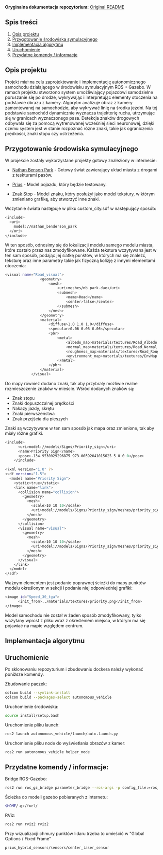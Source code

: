 **Oryginalna dokumentacja repozytorium:**
[Original README](docs/README.md)

## Spis treści
1. [Opis projektu](#opis-projektu)
2. [Przygotowanie środowiska symulacyjnego](#przygotowanie-środowiska-symulacyjnego)
3. [Implementacja algorytmu](#implementacja-algorytmu)
4. [Uruchomienie](#uruchomienie)
5. [Przydatne komendy / informacje](#przydatne-komendy--informacje)

## Opis projektu
Projekt miał na celu zaprojektowanie i implementację autonomicznego samochodu działającego w środowisku symulacyjnym ROS + Gazebo. W ramach projektu stworzono system umożliwiający pojazdowi samodzielne poruszanie się po drodze, wykrywając i interpretując elementy otoczenia na podstawie obrazu z kamery. Algorytm analizuje obraz z kamery zamontowanej na samochodzie, aby wykrywać linię na środku jezdni. Na tej podstawie samochód dynamicznie wyznacza trajektorię ruchu, utrzymując się w granicach wyznaczonego pasa. Detekcja znaków drogowych odbywała się za pomocą wytrenowanej wcześniej sieci neuronowej, dzięki czemu system jest w stanie rozpoznać różne znaki, takie jak ograniczenia prędkości, znaki stopu czy ostrzeżenia.

## Przygotowanie środowiska symulacyjnego
W projekcie zostały wykorzystane projekty gotowy znaleziony w internecie:

- [Nathan Benson Park](https://app.gazebosim.org/OpenRobotics/fuel/models/nathan_benderson_park) - Gotowy świat zawierający układ miasta z drogami z teskturami pasów.

- [Prius](https://app.gazebosim.org/OpenRobotics/fuel/models/Prius%20Hybrid%20with%20sensors) - Model pojazdu, który będzie testowany. 

- [Znak Stop](https://app.gazebosim.org/OpenRobotics/fuel/models/Stop%20Sign) - Model znaku, który posłużył jako model tekstury, w którym zmieniano grafikę, aby stworzyć inne znaki.

Wczytanie świata następuje w pliku custom_city.sdf w następujący sposób:
```bash
<include> 
  <uri> 
    model://nathan_benderson_park 
  </uri> 
</include>
```

W ten sposób, odnosimy się do lokalizacji modelu samego modelu miasta, które zostało przez nas zmodyfikowane. Każda tekstura wczytywana jest w ten sam sposób, podając jej siatkę punktów, w których ma się znaleźć, teksturę oraz inne parametry takie jak fizyczną kolizję z innymi elementami otoczenia: 

```bash
<visual name="Road_visual"> 
                <geometry> 
                    <mesh> 
                        <uri>meshes/nb_park.dae</uri> 
                        <submesh> 
                            <name>Road</name> 
                            <center>false</center> 
                        </submesh> 
                    </mesh> 
                </geometry> 
                <material> 
                    <diffuse>1.0 1.0 1.0</diffuse> 
                    <specular>0.06 0.06 0.06</specular> 
                    <pbr> 
                        <metal> 
                            <albedo_map>materials/textures/Road_Albedo.png</albedo_map> 
                            <normal_map>materials/textures/Road_Normal.png</normal_map> 
                            <roughness_map>materials/textures/Road_Roughness.png</roughness_map> 
                            <environment_map>materials/textures/EnvMap.dds</environment_map>
                        </metal> 
                    </pbr> 
                </material> 
            </visual>  
```
Do mapy również dodano znaki, tak aby przybrały możliwie realne rozmieszczenie znaków w mieście. Wśród dodanych znaków są: 

- Znak stopu 
- Znaki dopuszczalnej prędkości 
- Nakazy jazdy, skrętu 
- Znaki pierwszeństwa 
- Znak przejścia dla pieszych 

Znaki są wczytywane w ten sam sposób jak mapa oraz zmienione, tak aby miały różne grafiki. 

```bash
<include> 
      <uri>model://models/Signs/Priority_sign</uri> 
      <name>Priority Sign</name> 
      <pose>-134.9530029296875 973.00592041015625 5 0 0 0</pose> 
    </include> 
 
<?xml version="1.0" ?> 
<sdf version="1.5"> 
  <model name="Priority Sign"> 
    <static>true</static> 
    <link name="link"> 
      <collision name="collision"> 
        <geometry> 
          <mesh> 
            <scale>10 10 10</scale> 
            <uri>model://models/Signs/Priority_sign/meshes/priority_sign.dae</uri> 
          </mesh> 
        </geometry> 
      </collision> 
      <visual name="visual"> 
        <geometry> 
          <mesh> 
            <scale>10 10 10</scale> 
            <uri>model://models/Signs/Priority_sign/meshes/priority_sign.dae</uri> 
          </mesh> 
        </geometry> 
      </visual> 
    </link> 
  </model> 
</sdf> 
```
Ważnym elementem jest podanie poprawnej ścieżki do mapy punktów modelu określonym w sekcji <uri> i podanie niej odpowiedniej grafiki:

```bash
<image id="Speed_30_tga">
      <init_from>../materials/textures/priority.png</init_from>
</image> 
```
Model samochodu nie został w żaden sposób zmodyfikowany, tylko wczytany wprost z pliku wraz z określeniem miejsca, w którym ma się pojawiać na mapie względem centrum.

## Implementacja algorytmu

## Uruchomienie
Po sklonowaniu repozyturium i zbudowaniu dockera należy wykonać poniższe komendy.

Zbudowanie paczek:
```bash
colcon build --symlink-install
colcon build --packages-select autonomous_vehicle
```

Uruchomienie środowiska:
```bash
source install/setup.bash
```

Uruchomienie pliku launch:
```bash
ros2 launch autonomous_vehicle/launch/auto.launch.py
```

Uruchomienie pliku node do wyświetlania obrazów z kamer:
```bash
ros2 run autonomous_vehicle helper_node
```

## Przydatne komendy / informacje:
Bridge ROS-Gazebo:
```bash
ros2 run ros_gz_bridge parameter_bridge --ros-args -p config_file:=ros_gz_bridge.yaml
```
Ścieżka do modeli gazebo pobieranych z internetu:
```bash
$HOME/.gz/fuel/
```
RViz:
```bash
ros2 run rviz2 rviz2
```
Przy wizualizacji chmury punktów lidaru trzeba to umieścić w "Global Options / Fixed Frame"
```bash
prius_hybrid_sensors/sensors/center_laser_sensor
```
